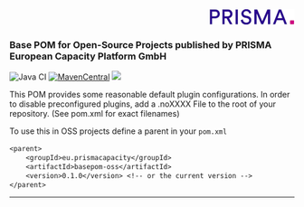 <div align="right"><a target="myNextJob" href="https://www.prisma-capacity.eu/careers#job-offers">
    <img class="inline" src="prisma.png">
</a></div>

### Base POM for Open-Source Projects published by PRISMA European Capacity Platform GmbH

![Java CI](https://github.com/prisma-capacity/basepom-oss/workflows/Java%20CI/badge.svg?branch=master)
[![MavenCentral](https://img.shields.io/maven-central/v/eu.prismacapacity/basepom-oss)](http://search.maven.org/#search%7Cgav%7C1%7Cg%3A%22eu.prismacapacity%22)
<a href="https://www.apache.org/licenses/LICENSE-2.0">
    <img class="inline" src="https://img.shields.io/badge/license-ASL2-green.svg?style=flat">
</a>

This POM provides some reasonable default plugin configurations. In order to disable preconfigured plugins, add a .noXXXX File to the root of your repository. (See pom.xml for exact filenames)

To use this in OSS projects define a parent in your ```pom.xml```

```
<parent>
	<groupId>eu.prismacapacity</groupId>
	<artifactId>basepom-oss</artifactId>
	<version>0.1.0</version> <!-- or the current version -->
</parent>
```
---
